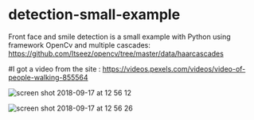 # detection-small-example

Front face and smile detection is a small example with Python using  framework OpenCv and multiple cascades: https://github.com/Itseez/opencv/tree/master/data/haarcascades <br>

#I got a video from the site : https://videos.pexels.com/videos/video-of-people-walking-855564<br>

![screen shot 2018-09-17 at 12 56 12](https://user-images.githubusercontent.com/16709893/45617791-1e306800-ba7c-11e8-9114-549902c9886e.png)

![screen shot 2018-09-17 at 12 56 26](https://user-images.githubusercontent.com/16709893/45617826-37d1af80-ba7c-11e8-8362-13a10abd6e24.png)

